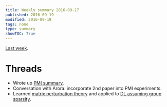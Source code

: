 ```yaml
---
title: Weekly summary 2016-09-17
published: 2016-09-19
modified: 2016-09-19
tags: none
type: summary
showTOC: True
---
```


[Last week](2016-09-10.html).

# Threads

* Wrote up [PMI summary](/posts/tcs/machine_learning/neural_nets/pmi_images.html).
* Conversation with Arora: incorporate 2nd paper into PMI experiments.
* Learned [matrix perturbation theory](/posts/math/algebra/linear/matrix_analysis/perturbation.html) and applied to [DL assuming group sparsity](/posts/tcs/machine_learning/matrices/DL_generalization.html).

